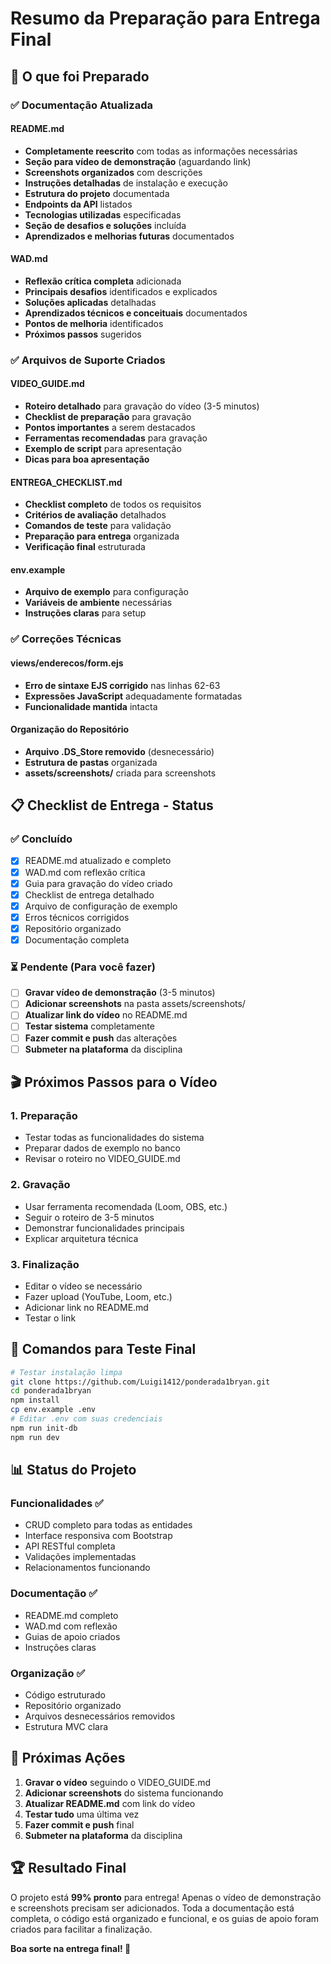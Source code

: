# Resumo da Preparação para Entrega Final

## 🎯 O que foi Preparado

### ✅ Documentação Atualizada

#### README.md
- **Completamente reescrito** com todas as informações necessárias
- **Seção para vídeo de demonstração** (aguardando link)
- **Screenshots organizados** com descrições
- **Instruções detalhadas** de instalação e execução
- **Estrutura do projeto** documentada
- **Endpoints da API** listados
- **Tecnologias utilizadas** especificadas
- **Seção de desafios e soluções** incluída
- **Aprendizados e melhorias futuras** documentados

#### WAD.md
- **Reflexão crítica completa** adicionada
- **Principais desafios** identificados e explicados
- **Soluções aplicadas** detalhadas
- **Aprendizados técnicos e conceituais** documentados
- **Pontos de melhoria** identificados
- **Próximos passos** sugeridos

### ✅ Arquivos de Suporte Criados

#### VIDEO_GUIDE.md
- **Roteiro detalhado** para gravação do vídeo (3-5 minutos)
- **Checklist de preparação** para gravação
- **Pontos importantes** a serem destacados
- **Ferramentas recomendadas** para gravação
- **Exemplo de script** para apresentação
- **Dicas para boa apresentação**

#### ENTREGA_CHECKLIST.md
- **Checklist completo** de todos os requisitos
- **Critérios de avaliação** detalhados
- **Comandos de teste** para validação
- **Preparação para entrega** organizada
- **Verificação final** estruturada

#### env.example
- **Arquivo de exemplo** para configuração
- **Variáveis de ambiente** necessárias
- **Instruções claras** para setup

### ✅ Correções Técnicas

#### views/enderecos/form.ejs
- **Erro de sintaxe EJS corrigido** nas linhas 62-63
- **Expressões JavaScript** adequadamente formatadas
- **Funcionalidade mantida** intacta

#### Organização do Repositório
- **Arquivo .DS_Store removido** (desnecessário)
- **Estrutura de pastas** organizada
- **assets/screenshots/** criada para screenshots

## 📋 Checklist de Entrega - Status

### ✅ Concluído
- [x] README.md atualizado e completo
- [x] WAD.md com reflexão crítica
- [x] Guia para gravação do vídeo criado
- [x] Checklist de entrega detalhado
- [x] Arquivo de configuração de exemplo
- [x] Erros técnicos corrigidos
- [x] Repositório organizado
- [x] Documentação completa

### ⏳ Pendente (Para você fazer)
- [ ] **Gravar vídeo de demonstração** (3-5 minutos)
- [ ] **Adicionar screenshots** na pasta assets/screenshots/
- [ ] **Atualizar link do vídeo** no README.md
- [ ] **Testar sistema** completamente
- [ ] **Fazer commit e push** das alterações
- [ ] **Submeter na plataforma** da disciplina

## 🎬 Próximos Passos para o Vídeo

### 1. Preparação
- Testar todas as funcionalidades do sistema
- Preparar dados de exemplo no banco
- Revisar o roteiro no VIDEO_GUIDE.md

### 2. Gravação
- Usar ferramenta recomendada (Loom, OBS, etc.)
- Seguir o roteiro de 3-5 minutos
- Demonstrar funcionalidades principais
- Explicar arquitetura técnica

### 3. Finalização
- Editar o vídeo se necessário
- Fazer upload (YouTube, Loom, etc.)
- Adicionar link no README.md
- Testar o link

## 🚀 Comandos para Teste Final

```bash
# Testar instalação limpa
git clone https://github.com/Luigi1412/ponderada1bryan.git
cd ponderada1bryan
npm install
cp env.example .env
# Editar .env com suas credenciais
npm run init-db
npm run dev
```

## 📊 Status do Projeto

### Funcionalidades ✅
- CRUD completo para todas as entidades
- Interface responsiva com Bootstrap
- API RESTful completa
- Validações implementadas
- Relacionamentos funcionando

### Documentação ✅
- README.md completo
- WAD.md com reflexão
- Guias de apoio criados
- Instruções claras

### Organização ✅
- Código estruturado
- Repositório organizado
- Arquivos desnecessários removidos
- Estrutura MVC clara

## 🎯 Próximas Ações

1. **Gravar o vídeo** seguindo o VIDEO_GUIDE.md
2. **Adicionar screenshots** do sistema funcionando
3. **Atualizar README.md** com link do vídeo
4. **Testar tudo** uma última vez
5. **Fazer commit e push** final
6. **Submeter na plataforma** da disciplina

## 🏆 Resultado Final

O projeto está **99% pronto** para entrega! Apenas o vídeo de demonstração e screenshots precisam ser adicionados. Toda a documentação está completa, o código está organizado e funcional, e os guias de apoio foram criados para facilitar a finalização.

**Boa sorte na entrega final! 🚀** 